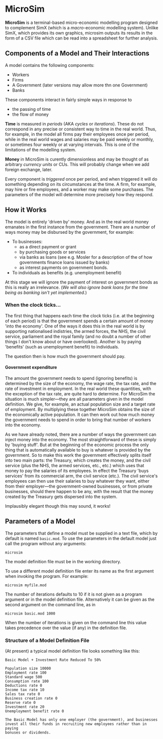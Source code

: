 # MicroSim

**MicroSim** is a terminal-based micro-economic modelling program designed to complement SimX (which is a *macro*-economic modelling system). Unlike SimX, which provides its own graphics, microsim outputs its results in the form of a CSV file which can be read into a spreadsheet for further analysis.


## Components of a Model and Their Interactions ##

A model contains the following components:

* Workers
* Firms
* A Government (later versions may allow more thn one Government)
* Banks

These components interact in fairly simple ways in response to 

* the passing of time
* the flow of money

**Time** is measured in *periods* (AKA *cycles* or *iterations*). These do not correspond in any precise or consistent way to time in the real world. Thus, for example, in the model all firms pay their employees once per period, while in the real world wages and salaries may be paid weekly or monthly, or sometimes four weekly or at varying intervals. This is one of the limitations of the modelling system.

**Money** in MicroSim is curently dimensionless and may be thought of as arbitrary *currency units* or CUs. This will probably change when we add foreign exchange, later.

Every component is *triggered* once per period, and when triggered it will do something depending on its circumstances at the time. A firm, for example, may hire or fire employees, and a worker may make some purchases. The parameters of the model will determine more precisely how they respond. 

## How it Works ##
The model is entirely 'driven by' money. And as in the real world money emanates in the first instance from the government. There are a number of ways money may be disbursed by the government, for example:

* To businesses:
	- as a direct payment or grant
	- by purchasing goods or services
	- via banks as loans (see e.g. Mosler for a description of the of how governments finance loans issued by banks)
	- as interest payments on government bonds.
* To individuals as benefits (e.g. unemployment benefit)

At this stage we will ignore the payment of interest on government bonds as this is really an irrelevance. (*We will also ignore bank loans for the time being as banking isn't yet implemented.*) 

### When the clock ticks... ###
The first thing that happens each time the clock ticks (i.e. at the beginning of each period) is that the government spends a certain amount of money 'into the economy'. One of the ways it does this in the real world is by supporting nationalised indistries, the armed forces, the NHS, the civil service, parliament and the royal family (and no doubt a number of other things I don't know about or have overlooked). Another is by paying 'benefits' (such as unemployment benefit) to individuals.

The question then is how much the government should pay.

#### Government expenditure ####
The amount the government needs to spend (ignoring benefits) is determined by the size of the economy, the wage rate, the tax rate, and the rate of investment in employment. In the real world these quantities, with the exception of the tax rate, are quite hard to determine. For MicroSim the situation is much simpler&mdash;they are all parameters given in the model definition. We give, for example, an actual population size and a target rate of employment. By multiplying these together MicroSim obtains the size of the economically active population. It can then work out how much money the government needs to spend in order to bring that number of workers into the economy.

As we have already noted, there are a number of ways the government  can inject money into the economy. The most straightforward of these is simply by 'buying stuff'. But at the beginning of the economic process the only thing that is automatically available to buy is whatever is provided by the government. So to make this work the government effectively splits itself into two main parts: the Treasury, which creates the money, and the civil service (plus the NHS, the armed services, etc., etc.) which uses that money to pay the salaries of its employees. In effect the Treasury 'buys services' from its commercial arm, the civil service (etc.). The civil service's employees can then use their salaries to buy whatever they want, either from their employer&mdash;the government-owned businesses, or from private businesses, should there happen to be any, with the result that the money created by the Treasury gets dispersed into the system.

Implausibly elegant though this may sound, it works!




## Parameters of a Model ##
The parameters that define a model must be supplied in a text file, which by default is named ```basic.mod```. To use the parameters in the default model just call the program without any arguments:

~~~
microsim
~~~

The model definition file must be in the working directory.

To use a different model definition file enter its name as the first argument when invoking the program. For example:

~~~
microsim myfile.mod
~~~

The number of iterations defaults to 10 if it is not given as a program argument or in the model definition file. Alternatively it can be given as the second argument on the command line, as in

~~~
microsim basic.mod 1000
~~~

When the number of iterations is given on the command line this value takes precedence over the value (if any) in the definition file.
 
### Structure of a Model Definition File ###

(At present) a typical model definition file looks something like this:

~~~
Basic Model + Investment Rate Reduced To 50%

Population size 10000
Employment rate 100
Standard wage 500
Consumption rate 100
Deductions rate 0
Income tax rate 10
Sales tax rate 0
Business creation rate 0
Reserve rate 0
Investment rate 20
Unemployment benefit rate 0

The Basic Model has only one employer (the government), and businesses
invest all their funds in recruiting new employees rather than in paying
bonuses or dividends.
~~~
